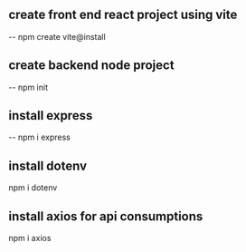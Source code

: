 ## create front end react project using vite
-- npm create vite@install


## create backend node project
-- npm init

## install express 
-- npm i express

## install dotenv 
npm i dotenv

## install axios for api consumptions
npm i axios

